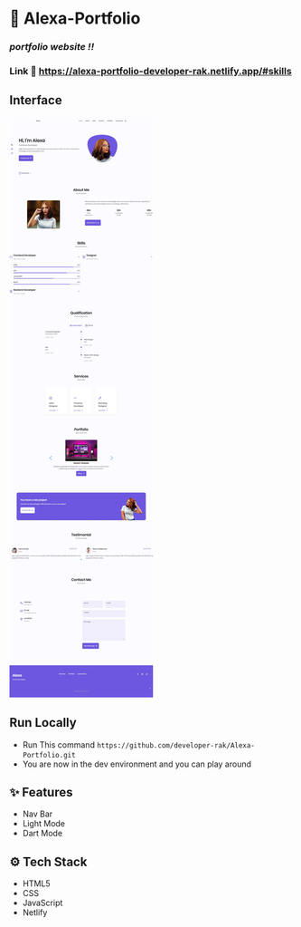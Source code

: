 # :closed_book: Alexa-Portfolio

### _portfolio website !!_

### Link :link: https://alexa-portfolio-developer-rak.netlify.app/#skills

## Interface
<img src="img.jpg" />

## Run Locally

  - Run This command `https://github.com/developer-rak/Alexa-Portfolio.git`
  - You are now in the dev environment and you can play around

## ✨ Features

  - Nav Bar
  - Light Mode
  - Dart Mode

## ⚙️ Tech Stack
  - HTML5
  - CSS
  - JavaScript
  - Netlify
